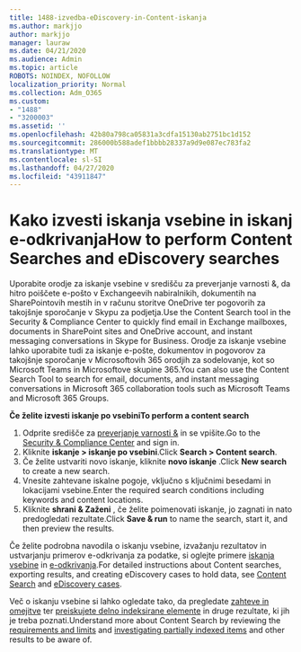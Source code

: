 ```yaml
---
title: 1488-izvedba-eDiscovery-in-Content-iskanja
ms.author: markjjo
author: markjjo
manager: lauraw
ms.date: 04/21/2020
ms.audience: Admin
ms.topic: article
ROBOTS: NOINDEX, NOFOLLOW
localization_priority: Normal
ms.collection: Adm_O365
ms.custom:
- "1488"
- "3200003"
ms.assetid: ''
ms.openlocfilehash: 42b80a798ca05831a3cdfa15130ab2751bc1d152
ms.sourcegitcommit: 286000b588adef1bbbb28337a9d9e087ec783fa2
ms.translationtype: MT
ms.contentlocale: sl-SI
ms.lasthandoff: 04/27/2020
ms.locfileid: "43911847"
---
```

# <a name="how-to-perform-content-searches-and-ediscovery-searches"></a><span data-ttu-id="54ca0-102">Kako izvesti iskanja vsebine in iskanj e-odkrivanja</span><span class="sxs-lookup"><span data-stu-id="54ca0-102">How to perform Content Searches and eDiscovery searches</span></span>

<span data-ttu-id="54ca0-103">Uporabite orodje za iskanje vsebine v središču za preverjanje varnosti &, da hitro poiščete e-pošto v Exchangeevih nabiralnikih, dokumentih na SharePointovih mestih in v računu storitve OneDrive ter pogovorih za takojšnje sporočanje v Skypu za podjetja.</span><span class="sxs-lookup"><span data-stu-id="54ca0-103">Use the Content Search tool in the Security & Compliance Center to quickly find email in Exchange mailboxes, documents in SharePoint sites and OneDrive account, and instant messaging conversations in Skype for Business.</span></span> <span data-ttu-id="54ca0-104">Orodje za iskanje vsebine lahko uporabite tudi za iskanje e-pošte, dokumentov in pogovorov za takojšnje sporočanje v Microsoftovih 365 orodjih za sodelovanje, kot so Microsoft Teams in Microsoftove skupine 365.</span><span class="sxs-lookup"><span data-stu-id="54ca0-104">You can also use the Content Search Tool to search for email, documents, and instant messaging conversations in Microsoft 365 collaboration tools such as Microsoft Teams and Microsoft 365 Groups.</span></span>

<span data-ttu-id="54ca0-105">**Če želite izvesti iskanje po vsebini**</span><span class="sxs-lookup"><span data-stu-id="54ca0-105">**To perform a content search**</span></span>

1. <span data-ttu-id="54ca0-106">Odprite središče za [preverjanje varnosti &](https://protection.office.com) in se vpišite.</span><span class="sxs-lookup"><span data-stu-id="54ca0-106">Go to the [Security & Compliance Center](https://protection.office.com) and sign in.</span></span>
2. <span data-ttu-id="54ca0-107">Kliknite **iskanje > iskanje po vsebini**.</span><span class="sxs-lookup"><span data-stu-id="54ca0-107">Click **Search > Content search**.</span></span>
3. <span data-ttu-id="54ca0-108">Če želite ustvariti novo iskanje, kliknite **novo iskanje** .</span><span class="sxs-lookup"><span data-stu-id="54ca0-108">Click **New search** to create a new search.</span></span>
4. <span data-ttu-id="54ca0-109">Vnesite zahtevane iskalne pogoje, vključno s ključnimi besedami in lokacijami vsebine.</span><span class="sxs-lookup"><span data-stu-id="54ca0-109">Enter the required search conditions including keywords and content locations.</span></span>  
5. <span data-ttu-id="54ca0-110">Kliknite **shrani & Zaženi** , če želite poimenovati iskanje, jo zagnati in nato predogledati rezultate.</span><span class="sxs-lookup"><span data-stu-id="54ca0-110">Click **Save & run** to name the search, start it, and then preview the results.</span></span>

<span data-ttu-id="54ca0-111">Če želite podrobna navodila o iskanju vsebine, izvažanju rezultatov in ustvarjanju primerov e-odkrivanja za podatke, si oglejte primere [iskanja vsebine](https://docs.microsoft.com/office365/securitycompliance/content-search) in [e-odkrivanja](https://docs.microsoft.com/office365/securitycompliance/ediscovery-cases).</span><span class="sxs-lookup"><span data-stu-id="54ca0-111">For detailed instructions about Content searches, exporting results, and creating eDiscovery cases to hold data, see [Content Search](https://docs.microsoft.com/office365/securitycompliance/content-search) and [eDiscovery cases](https://docs.microsoft.com/office365/securitycompliance/ediscovery-cases).</span></span>

<span data-ttu-id="54ca0-112">Več o iskanju vsebine si lahko ogledate tako, da pregledate [zahteve in omejitve](https://docs.microsoft.com/office365/securitycompliance/limits-for-content-search) ter [preiskujete delno indeksirane elemente](https://docs.microsoft.com/office365/securitycompliance/investigating-partially-indexed-items-in-ediscovery) in druge rezultate, ki jih je treba poznati.</span><span class="sxs-lookup"><span data-stu-id="54ca0-112">Understand more about Content Search by reviewing the [requirements and limits](https://docs.microsoft.com/office365/securitycompliance/limits-for-content-search) and  [investigating partially indexed items](https://docs.microsoft.com/office365/securitycompliance/investigating-partially-indexed-items-in-ediscovery) and other results to be aware of.</span></span>